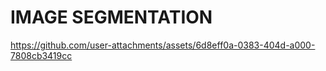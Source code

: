 # IMAGE SEGMENTATION
https://github.com/user-attachments/assets/6d8eff0a-0383-404d-a000-7808cb3419cc
